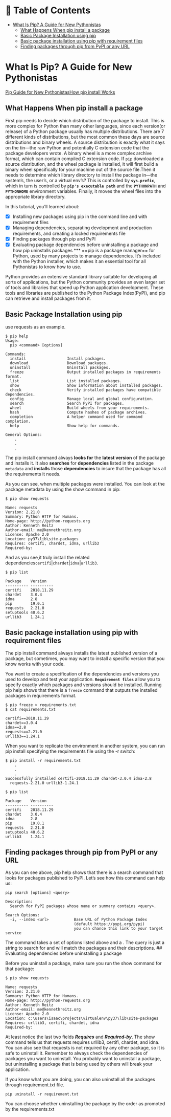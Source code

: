 # 📖 Table of Contents
* [What Is Pip? A Guide for New Pythonistas](#what-is-pip-a-guide-for-new-pythonistas)
  * [What Happens When pip install a package](#what-happens-when-pip-install-a-package)
  * [Basic Package Installation using pip](#basic-package-installation-using-pip)
  * [Basic package installation using pip with requirement files](#basic-package-installation-using-pip-with-requirement-files)
  * [Finding packages through pip from PyPI or any URL](#finding-packages-through-pip-from-pypi-or-any-url)


# What Is Pip? A Guide for New Pythonistas

[Pip Guide for New Pythonistas](https://realpython.com/what-is-pip/)[How pip install Works](https://pydist.com/blog/pip-install)

## What Happens When pip install a package

First pip needs to decide which distribution of the package to install. This is more complex for Python than many other languages, since each version(or release) of a Python package usually has multiple distributions. There are 7 different kinds of distributions, but the most common these days are source distributions and binary wheels.
A source distribution is exactly what it says on the tin—the raw Python and potentially C extension code that the package developers wrote.
A binary wheel is a more complex archive format, which can contain compiled C extension code.
If `pip` downloaded a source distribution, and the wheel package is installed, it will first build a binary wheel specifically for your machine out of the source file.Then it needs to determine which library directory to install the package in—the system’s, the user’s, or a virtual env’s?
This is controlled by **`sys.prefix`**, which in turn is controlled by **`pip's executable path`** and the **`PYTHONPATH`** and **`PYTHONHOME`** environment variables. Finally, it moves the wheel files into the appropriate library directory.

In this tutorial, you’ll learned about:

- [x]  Installing new packages using pip in the command line and with requirement files
- [x]  Managing dependencies, separating development and production requirements, and creating a locked requirements file
- [x]  Finding packages through pip and PyPI
- [x]  Evaluating package dependencies before uninstalling a package and how pip uninstalls packages *** ==pip is a package manager== for Python, used by many projects to manage dependencies. It’s included with the Python installer, which makes it an essential tool for all Pythonistas to know how to use.

Python provides an extensive standard library suitable for developing all sorts of applications, but the Python community provides an even larger set of tools and libraries that speed up Python application development. These tools and libraries are published to the Python Package Index(PyPI), and pip can retrieve and install packages from it.

## Basic Package Installation using pip

use requests as an example.

```
$ pip help
Usage:
  pip <command> [options]

Commands:
  install                  Install packages.
  download                 Download packages.
  uninstall                Uninstall packages.
  freeze                   Output installed packages in requirements format.
  list                     List installed packages.
  show                     Show information about installed packages.
  check                    Verify installed packages have compatible dependencies.
  config                   Manage local and global configuration.
  search                   Search PyPI for packages.
  wheel                    Build wheels from your requirements.
  hash                     Compute hashes of package archives.
  completion               A helper command used for command completion.
  help                     Show help for commands.

General Options:
    .
    .
    .
```

The pip install  command always **looks for** the **latest version** of the package and installs it. It also **searches** for **dependencies** listed in the package `metadata` and **installs** those **dependencies** to insure that the package has all the requirements it needs.

As you can see, when multiple packages were installed. You can look at the package metadata by using the show command in pip:

```
$ pip show requests

Name: requests
Version: 2.21.0
Summary: Python HTTP for Humans.
Home-page: http://python-requests.org
Author: Kenneth Reitz
Author-email: me@kennethreitz.org
License: Apache 2.0
Location: py37\lib\site-packages
Requires: certifi, chardet, idna, urllib3
Required-by:
```

And as you see,it truly install the related dependencies`certifi`|`chardet`|`idna`|`urllib3`.

```
$ pip list

Package    Version
---------- ----------
certifi    2018.11.29
chardet    3.0.4
idna       2.8
pip        19.0.1
requests   2.21.0
setuptools 40.6.2
urllib3    1.24.1
```

## Basic package installation using pip with requirement files

The pip install command always installs the latest published version of a package, but sometimes, you may want to install a specific version that you know works with your code.

You want to create a specification of the dependencies and versions you used to develop and test your application. **`Requirement files`** allow you to specify exactly which packages and versions should be installed. Running pip help shows that there is a `freeze` command that outputs the installed packages in requirements format.

```
$ pip freeze > requirements.txt
$ cat requirements.txt

certifi==2018.11.29
chardet==3.0.4
idna==2.8
requests==2.21.0
urllib3==1.24.1
```

When you want to replicate the environment in another system, you can run pip install specifying the requirements file using the -r switch:

```
$ pip install -r requirements.txt
    .
    .
    .
Successfully installed certifi-2018.11.29 chardet-3.0.4 idna-2.8
  requests-2.21.0 urllib3-1.24.1

$ pip list

Package    Version
---------- ----------
certifi    2018.11.29
chardet    3.0.4
idna       2.8
pip        19.0.1
requests   2.21.0
setuptools 40.6.2
urllib3    1.24.1
```

## Finding packages through pip from PyPI or any URL

As you can see above, pip help shows that there is a search command that looks for packages published to PyPI. Let’s see how this command can help us:

```
pip search [options] <query>

Description:
  Search for PyPI packages whose name or summary contains <query>.

Search Options:
  -i, --index <url>           Base URL of Python Package Index
                              (default https://pypi.org/pypi)
                              you can chance this link to your target service
```

The command takes a set of options listed above and a . The query is just a string to search for and will match the packages and their descriptions. ## Evaluating dependencies before uninstalling a package

Before you uninstall a package, make sure you run the show command for that package:

```
$ pip show requests

Name: requests
Version: 2.21.0
Summary: Python HTTP for Humans.
Home-page: http://python-requests.org
Author: Kenneth Reitz
Author-email: me@kennethreitz.org
License: Apache 2.0
Location: c:\users\isaac\projects\virtualenv\py37\lib\site-packages
Requires: urllib3, certifi, chardet, idna
Required-by:
```

At least notice the last two fields ***Requires*** and ***Required-by***. The show command tells us that requests requires urllib3, certifi, chardet, and idna. You can also see that requests is not required by any other package, so it is safe to uninstall it. Remember to always check the dependencies of packages you want to uninstall. You probably want to uninstall a package, but uninstalling a package that is being used by others will break your application.

If you know what you are doing, you can also uninstall all the packages through requirement.txt file.

```
pip uninstall -r requirement.txt
```

You can choose whether uninstalling the package by the order as promoted by the requirements.txt
